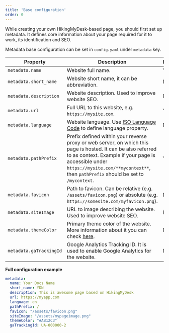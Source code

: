 ```yaml
---
title: 'Base configuration'
order: 0
---
```


While creating your own HikingMyDesk-based page, you should first set up
metadata. It defines core information about your page required for
it to work, its identification and SEO.

Metadata base configuration can be set in `config.yaml` under `metadata` key.

| Property                | Description                                                                                                                                                                                                                                                 | Required | Default value         |
|-------------------------|-------------------------------------------------------------------------------------------------------------------------------------------------------------------------------------------------------------------------------------------------------------|----------|-----------------------|
| `metadata.name`         | Website full name.                                                                                                                                                                                                                                          | Yes      |                       |
| `metadata.short_name`   | Website short name, it can be abbreviation.                                                                                                                                                                                                                 | No       |                       |
| `metadata.description`  | Website description. Used to improve website SEO.                                                                                                                                                                                                           | No       |                       |
| `metadata.url`          | Full URL to this website, e.g. `https://mysite.com`.                                                                                                                                                                                                        | Yes      | http://localhost:8000 |
| `metadata.language`     | Website language. Use [ISO Language Code](https://www.w3schools.com/tags/ref_language_codes.asp) to define language property.                                                                                                                               | No       | en                    |
| `metadata.pathPrefix`   | Prefix defined within your reverse proxy or web server, on which this page is hosted. It can be also referred to as context. Example if your page is accessible under `https://mysite.com/**mycontext**`, then `pathPrefix` should be set to `/mycontext`.  | Yes      | /                     |
| `metadata.favicon`      | Path to favicon. Can be relative (e.g. `/assets/favicon.png`) or absolute (e.g. `https://somesite.com/myfavicon.png`).                                                                                                                                      | No       | /assets/favicon.png   |
| `metadata.siteImage`    | URL to image describing the website. Used to improve website SEO.                                                                                                                                                                                           | No       |                       |
| `metadata.themeColor`   | Primary theme color of the website. More information about it you can check [here](https://developers.google.com/web/updates/2015/08/using-manifest-to-set-sitewide-theme-color).                                                                           | No       |                       |
| `metadata.gaTrackingId` | Google Analytics Tracking ID. It is used to enable Google Analytics for the website.                                                                                                                                                                        | No       |                       |

**Full configuration example**

```yaml
metadata:
  name: Your Docs Name
  short_name: YDN
  description: This is awesome page based on HikingMyDesk
  url: https://myapp.com
  language: en
  pathPrefix: /
  favicon: "/assets/favicon.png"
  siteImage: "/assets/mypageimage.png"
  themeColor: "#AB12C3"
  gaTrackingId: UA-000000-2
```